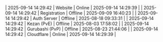 | 2025-09-14 14:29:42 | Website | Online | 2025-09-14 14:29:39 |
| 2025-09-14 14:29:42 | Registration | Offline | 2025-09-09 16:40:23 |
| 2025-09-14 14:29:42 | Auth Server | Offline | 2025-08-18 09:33:31 |
| 2025-09-14 14:29:42 | Kezan (PvE) | Offline | 2025-08-03 17:58:02 |
| 2025-09-14 14:29:42 | Gurubashi (PvP) | Offline | 2025-08-23 21:44:06 |
| 2025-09-14 14:29:42 | Cloudflare | Online | 2025-09-14 14:29:39 |
